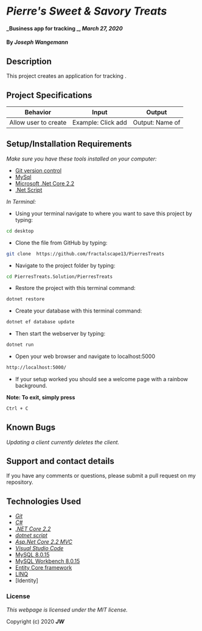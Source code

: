 # _Pierre's Sweet & Savory Treats_

#### _Business app for tracking _, _March 27, 2020_

#### By _**Joseph Wangemann**_

## Description

This project creates an application for tracking  . 

## Project Specifications

| Behavior | Input | Output |
|---|:---:|:---:|
| Allow user to create  | Example: Click add  | Output: Name of  |




## Setup/Installation Requirements
_Make sure you have these tools installed on your computer:_
*  [Git version control](https://git-scm.com/downloads)
*  [MySql](https://azure.microsoft.com/en-us/free/mysql/)
*  [Microsoft .Net Core 2.2](https://docs.microsoft.com/en-us/dotnet/framework/install/)
*  [.Net Script](https://dotnet.microsoft.com/download/dotnet-core/2.2)


_In Terminal:_


* Using your terminal navigate to where you want to save this project by typing:
```sh
cd desktop
```

* Clone the file from GitHub by typing:
```sh
git clone  https://github.com/fractalscape13/PierresTreats
```

* Navigate to the project folder by typing:
```sh
cd PierresTreats.Solution/PierresTreats
```
* Restore the project with this terminal command:
```sh
dotnet restore
```

* Create your database with this terminal command:
```sh
dotnet ef database update
```

* Then start the webserver by typing:
```sh
dotnet run
```

* Open your web browser and navigate to localhost:5000
```sh
http://localhost:5000/
```

* If your setup worked you should see a welcome page with a rainbow background. 

**Note: To exit, simply press**
```sh
Ctrl + C
```

## Known Bugs

_Updating a client currently deletes the client._

## Support and contact details

If you have any comments or questions, please submit a pull request on my repository. 

## Technologies Used
* [_Git_](https://git-scm.com/downloads)
* [_C#_](https://docs.microsoft.com/en-us/dotnet/csharp/)
* [_.NET Core 2.2_](https://docs.microsoft.com/en-us/dotnet/framework/install/)
* [_dotnet script_](https://github.com/filipw/dotnet-script)
* [_Asp.Net Core 2.2 MVC_](https://docs.microsoft.com/en-us/aspnet/core/tutorials/first-mvc-app/start-mvc?view=aspnetcore-3.1&tabs=visual-studio)
* [_Visual Studio Code_](https://code.visualstudio.com/)
* [MySQL 8.0.15](https://downloads.mysql.com/archives/community/)
* [MySQL Workbench 8.0.15](https://downloads.mysql.com/archives/workbench/)
* [Entity Core framework](https://docs.microsoft.com/en-us/ef/)
* [LINQ](https://docs.microsoft.com/en-us/dotnet/csharp/programming-guide/concepts/linq/)
* [Identity]

### License

*This webpage is licensed under the MIT license.*

Copyright (c) 2020 **_JW_**